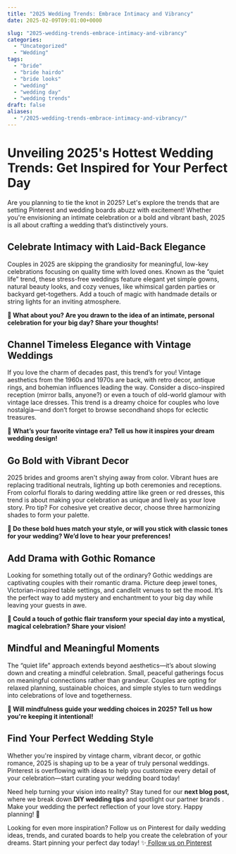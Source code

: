 ```yaml
---
title: "2025 Wedding Trends: Embrace Intimacy and Vibrancy"
date: 2025-02-09T09:01:00+0000

slug: "2025-wedding-trends-embrace-intimacy-and-vibrancy"
categories:
  - "Uncategorized"
  - "Wedding"
tags:
  - "bride"
  - "bride hairdo"
  - "bride looks"
  - "wedding"
  - "wedding day"
  - "wedding trends"
draft: false
aliases:
  - "/2025-wedding-trends-embrace-intimacy-and-vibrancy/"
---
```

# Unveiling 2025's Hottest Wedding Trends: Get Inspired for Your Perfect Day

Are you planning to tie the knot in 2025? Let's explore the trends that are setting Pinterest and wedding boards abuzz with excitement! Whether you're envisioning an intimate celebration or a bold and vibrant bash, 2025 is all about crafting a wedding that’s distinctively yours.

## Celebrate Intimacy with Laid-Back Elegance

Couples in 2025 are skipping the grandiosity for meaningful, low-key celebrations focusing on quality time with loved ones. Known as the “quiet life” trend, these stress-free weddings feature elegant yet simple gowns, natural beauty looks, and cozy venues, like whimsical garden parties or backyard get-togethers. Add a touch of magic with handmade details or string lights for an inviting atmosphere.

**💭 What about you? Are you drawn to the idea of an intimate, personal celebration for your big day? Share your thoughts!**

## Channel Timeless Elegance with Vintage Weddings

If you love the charm of decades past, this trend’s for you! Vintage aesthetics from the 1960s and 1970s are back, with retro decor, antique rings, and bohemian influences leading the way. Consider a disco-inspired reception (mirror balls, anyone?) or even a touch of old-world glamour with vintage lace dresses. This trend is a dreamy choice for couples who love nostalgia—and don’t forget to browse secondhand shops for eclectic treasures.

**💭 What’s your favorite vintage era? Tell us how it inspires your dream wedding design!**

## Go Bold with Vibrant Decor

2025 brides and grooms aren't shying away from color. Vibrant hues are replacing traditional neutrals, lighting up both ceremonies and receptions. From colorful florals to daring wedding attire like green or red dresses, this trend is about making your celebration as unique and lively as your love story. Pro tip? For cohesive yet creative decor, choose three harmonizing shades to form your palette.

**💭 Do these bold hues match your style, or will you stick with classic tones for your wedding? We’d love to hear your preferences!**

## Add Drama with Gothic Romance

Looking for something totally out of the ordinary? Gothic weddings are captivating couples with their romantic drama. Picture deep jewel tones, Victorian-inspired table settings, and candlelit venues to set the mood. It’s the perfect way to add mystery and enchantment to your big day while leaving your guests in awe.

**💭 Could a touch of gothic flair transform your special day into a mystical, magical celebration? Share your vision!**

## Mindful and Meaningful Moments

The “quiet life” approach extends beyond aesthetics—it’s about slowing down and creating a mindful celebration. Small, peaceful gatherings focus on meaningful connections rather than grandeur. Couples are opting for relaxed planning, sustainable choices, and simple styles to turn weddings into celebrations of love and togetherness.

**💭 Will mindfulness guide your wedding choices in 2025? Tell us how you're keeping it intentional!**

## Find Your Perfect Wedding Style

Whether you're inspired by vintage charm, vibrant decor, or gothic romance, 2025 is shaping up to be a year of truly personal weddings. Pinterest is overflowing with ideas to help you customize every detail of your celebration—start curating your wedding board today!

Need help turning your vision into reality? Stay tuned for our **next blog post,** where we break down **DIY wedding tips** and spotlight our partner brands . Make your wedding the perfect reflection of your love story. Happy planning! 💍

Looking for even more inspiration? Follow us on Pinterest for daily wedding ideas, trends, and curated boards to help you create the celebration of your dreams. Start pinning your perfect day today! ✨[ Follow us on Pinterest](https://ro.pinterest.com/blingsp444/?actingBusinessId=934356391349710211)